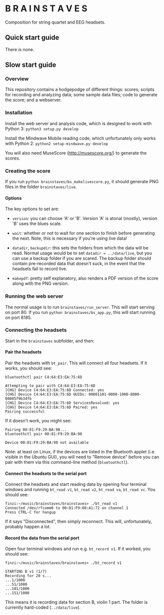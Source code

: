 # B R A I N S T A V E S

Composition for string quartet and EEG headsets.

## Quick start guide

There is none.

## Slow start guide

### Overview

This repository contains a hodgepodge of different things: scores; scripts for recording and analyzing data; some sample data files; code to generate the score; and a webserver.

### Installation

Install the web server and analysis code, which is designed to work with Python 3: `python3 setup.py develop`

Install the Mindwave Mobile reading code, which unfortunately only works with Python 2: `python2 setup-mindwave.py develop`

You will also need MuseScore (http://musescore.org/) to generate the scores.

### Creating the score

If you run `python brainstaves/bs_makelivescore.py`, it should generate PNG files in the folder `brainstaves/live`.

#### Options

The key options to set are:

* `version`: you can choose 'A' or 'B'. Version 'A' is atonal (mostly), version 'B' uses the blues scale.

* `wait`: whether or not to wait for one section to finish before generating the next. Note, this is necessary if you're using live data!

* `datadir`, `backupdir`: this sets the folders from which the data will be read. Normal usage would be to set `datadir = ../data/live`, but you can use a backup folder if you are scared. The backup folder should contain pre-recorded data that doesn't suck, in the event that the headsets fail to record live.

* `makepdf`: pretty self explanatory, also renders a PDF version of the score along with the PNG version.


### Running the web server

The normal usage is to run `brainstaves/run_server`. This will start serving on port 80. If you run `python brainstaves/bs_app.py`, this will start running on port 8185.

### Connecting the headsets

Start in the `brainstaves` subfolder, and then:

#### Pair the headsets

Pair the headsets with `bt_pair`. This will connect all four headsets. If it works, you should see:

```
bluetoothctl pair C4:64:E3:EA:75:6D

Attempting to pair with C4:64:E3:EA:75:6D
[CHG] Device C4:64:E3:EA:75:6D Connected: yes
[CHG] Device C4:64:E3:EA:75:6D UUIDs: 00001101-0000-1000-8000-00805f9b34fb
[CHG] Device C4:64:E3:EA:75:6D ServicesResolved: yes
[CHG] Device C4:64:E3:EA:75:6D Paired: yes
Pairing successful
```

If it doesn't work, you might see:

```
Pairing 00:81:F9:29:BA:98...
bluetoothctl pair 00:81:F9:29:BA:98

Device 00:81:F9:29:BA:98 not available
```

Note: at least on Linux, if the devices are listed in the Bluetooth applet (i.e. visible in the Ubuntu GUI), you will need to "Remove device" before you can pair with them via this command-line method (`bluetoothctl`).

#### Connect the headsets to the serial port

Connect the headsets and start reading data by opening four terminal windows and running `bt_read v1`, `bt_read v2`, `bt_read va`, `bt_read vc`. You should see:

```
finzi:~/music/brainstaves/brainstaves> ./bt_read v1
Connected /dev/rfcomm0 to 00:81:F9:08:A1:72 on channel 1
Press CTRL-C for hangup
```

If it says "Disconnected", then simply reconnect. This will, unfortunately, probably happen a lot.

#### Record the data from the serial port

Open four terminal windows and run e.g. `bt_record v1`. If it worked, you should see:

```
finzi:~/music/brainstaves/brainstaves> ./bt_record v1

STARTING B v1 (1/7)
Recording for 20 s...
...1/1000
...51/1000
...101/1000
...151/1000
```

This means it is recording data for section B, violin 1 part. The folder is currently hard-coded (`../data/live`).
